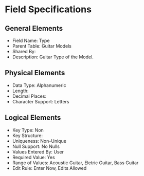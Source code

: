 # Field Specifications

## General Elements

- Field Name: Type
- Parent Table: Guitar Models
- Shared By: 
- Description: Guitar Type of the Model.

## Physical Elements

- Data Type: Alphanumeric
- Length: 
- Decimal Places: 
- Character Support: Letters

## Logical Elements

- Key Type: Non
- Key Structure:
- Uniqueness: Non-Unique
- Null Support: No Nulls
- Values Entered By: User
- Required Value: Yes
- Range of Values: Acoustic Guitar, Eletric Guitar, Bass Guitar
- Edit Rule: Enter Now, Edits Allowed
